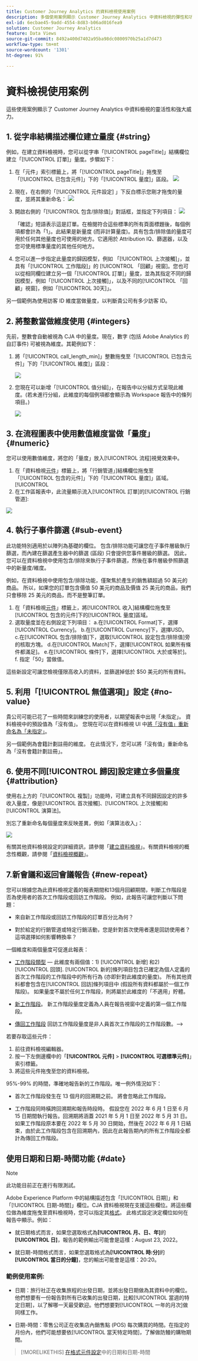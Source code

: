 ```yaml
---
title: Customer Journey Analytics 的資料檢視使用案例
description: 多個使用案例顯示 Customer Journey Analytics 中資料檢視的彈性和功能
exl-id: 6ecbae45-9add-4554-8d83-b06ad016fea9
solution: Customer Journey Analytics
feature: Data Views
source-git-commit: 8492a400d7402a95ba98dc0800970b25a1d7d473
workflow-type: tm+mt
source-wordcount: '1301'
ht-degree: 91%

---
```


# 資料檢視使用案例

這些使用案例顯示了 Customer Journey Analytics 中資料檢視的靈活性和強大威力。

## 1. 從字串結構描述欄位建立量度 {#string}

例如，在建立資料檢視時，您可以從字串「[!UICONTROL pageTitle]」結構欄位建立「[!UICONTROL 訂單]」量度。步驟如下：

1. 在「元件」索引標籤上，將「[!UICONTROL pageTitle]」拖曳至「[!UICONTROL 已包含元件]」下的「[!UICONTROL 量度]」區段。
   ![](assets/use-case1a.png)
1. 現在，在右側的「[!UICONTROL 元件設定] 」下反白標示您剛才拖曳的量度，並將其重新命名：
   ![](assets/orders.png)
1. 開啟右側的「[!UICONTROL 包含/排除值]」對話框，並指定下列項目：
   ![](assets/orders2.png)

   「確認」短語表示這是訂單。在檢閱符合這些標準的所有頁面標題後，每個例項都會計為「1」。此結果是新量度 (而非計算量度)。具有包含/排除值的量度可用於任何其他量度也可使用的地方。它適用於 Attribution IQ、篩選器，以及您可使用標準量度的其他任何地方。
1. 您可以進一步指定此量度的歸因模型，例如 「[!UICONTROL 上次接觸]」，並具有「[!UICONTROL 工作階段]」的 [!UICONTROL 「回顧」視窗]。您也可以從相同欄位建立另一個「[!UICONTROL 訂單]」量度，並為其指定不同的歸因模型，例如「[!UICONTROL 上次接觸]」，以及不同的[!UICONTROL 「回顧」視窗]，例如「[!UICONTROL 30天]」。

另一個範例為使用訪客 ID 維度當做量度，以判斷貴公司有多少訪客 ID。

## 2. 將整數當做維度使用 {#integers}

先前，整數會自動被視為 CJA 中的量度。現在，數字 (包括 Adobe Analytics 的自訂事件) 可被視為維度。其範例如下：

1. 將「[!UICONTROL call_length_min]」整數拖曳至「[!UICONTROL 已包含元件]」下的「[!UICONTROL 維度]」區段：

   ![](assets/integers.png)

1. 您現在可以新增「[!UICONTROL 值分組]」，在報告中以分組方式呈現此維度。(若未進行分組，此維度的每個例項都會顯示為 Workspace 報告中的條列項目。)

   ![](assets/bucketing.png)

## 3. 在流程圖表中使用數值維度當做「量度」 {#numeric}

您可以使用數值維度，將您的「量度」放入[!UICONTROL 流程]視覺效果中。

1. 在「資料檢視[元件](https://experienceleague.adobe.com/docs/analytics-platform/using/cja-dataviews/create-dataview.html#configure-component-settings)」標籤上，將「行銷管道」]結構欄位拖曳至「[!UICONTROL 包含的元件]」下的「[!UICONTROL 量度]」區域。[!UICONTROL 
2. 在工作區報表中，此流量顯示流入[!UICONTROL 訂單]的[!UICONTROL 行銷管道]:

![](assets/flow.png)

## 4. 執行子事件篩選 {#sub-event}

此功能特別適用於以陣列為基礎的欄位。 包含/排除功能可讓您在子事件層級執行篩選，而內建在篩選產生器中的篩選 (區段) 只會提供您事件層級的篩選。 因此，您可以在資料檢視中使用包含/排除來執行子事件篩選，然後在事件層級參照篩選中的新量度/維度。

例如，在資料檢視中使用包含/排除功能，僅聚焦於產生的銷售額超過 50 美元的商品。 所以，如果您的訂單包含價值 50 美元的商品及價值 25 美元的商品，我們只會移除 25 美元的商品，而不是整筆訂單。

1. 在「資料檢視[元件](https://experienceleague.adobe.com/docs/analytics-platform/using/cja-dataviews/create-dataview.html#configure-component-settings)」標籤上，將[!UICONTROL 收入]結構欄位拖曳至[!UICONTROL 包含的元件]下的[!UICONTROL 量度]區域。
1. 選取量度並在右側設定下列項目：
a.在[!UICONTROL Format]下，選擇[!UICONTROL Currency]。
b.在[!UICONTROL Currency]下，選擇USD。
c.在[!UICONTROL 包含/排除值]下，選取[!UICONTROL 設定包含/排除值]旁的核取方塊。
d.在[!UICONTROL Match]下，選擇[!UICONTROL 如果所有條件都滿足]。
e.在[!UICONTROL 條件]下，選擇[!UICONTROL 大於或等於]。
f. 指定「50」當做值。

這些新設定可讓您檢視僅限高收入的資料，並篩選掉低於 $50 美元的所有資料。

## 5. 利用「[!UICONTROL 無值選項]」設定 {#no-value}

貴公司可能已花了一些時間來訓練您的使用者，以期望報表中出現「未指定」。 資料檢視中的預設值為「沒有值」。 您現在可以在資料檢視 UI 中[將「沒有值」重新命名為「未指定」](https://experienceleague.adobe.com/docs/analytics-platform/using/cja-dataviews/create-dataview.html#configure-no-value-options-settings)。

另一個範例為會籍計劃註冊的維度。 在此情況下，您可以將「沒有值」重新命名為「沒有會籍計劃註冊」。

## 6. 使用不同[!UICONTROL 歸因]設定建立多個量度 {#attribution}

使用右上方的「[!UICONTROL 複製]」功能時，可建立具有不同歸因設定的許多收入量度，像是[!UICONTROL 首次接觸]、[!UICONTROL 上次接觸]和[!UICONTROL 演算法]。

別忘了重新命名每個量度來反映差異，例如「演算法收入」：

![](assets/algo-revenue.png)

有關其他資料檢視設定的詳細資訊，請參閱「[建立資料檢視](/help/data-views/create-dataview.md)」。有關資料檢視的概念性概觀，請參閱「[資料檢視概觀](/help/data-views/data-views.md)」。

## 7.新會議和返回會議報告 {#new-repeat}

您可以根據您為此資料檢視定義的報表期間和13個月回顧期間，判斷工作階段是否為使用者的首次工作階段或回訪工作階段。 例如，此報告可讓您判斷以下問題：

* 來自新工作階段或回訪工作階段的訂單百分比為何？

* 對於給定的行銷管道或特定行銷活動，您是針對首次使用者還是回訪使用者？這項選擇如何影響轉換率？

一個維度和兩個量度可促進此報表：

* [工作階段類型](https://experienceleague.adobe.com/docs/analytics-platform/using/cja-dataviews/component-reference.html?lang=zh-Hant#optional)  — 此維度有兩個值：1) [!UICONTROL 新增] 和2) [!UICONTROL 回頭]. [!UICONTROL 新的]條列項目包含已確定為個人定義的首次工作階段的工作階段中的所有行為 (亦即針對此維度的量度)。 所有其他資料都會包含在[!UICONTROL 回訪]條列項目中 (假設所有資料都屬於一個工作階段)。 如果量度不屬於任何工作階段，則將屬於此維度的「不適用」貯體。

* [新工作階段](https://experienceleague.adobe.com/docs/analytics-platform/using/cja-dataviews/component-reference.html?lang=en#optional)。 新工作階段量度定義為人員在報告視窗中定義的第一個工作階段。

* [傳回工作階段](https://experienceleague.adobe.com/docs/analytics-platform/using/cja-dataviews/component-reference.html?lang=en#optional) 回訪工作階段量度是非人員首次工作階段的工作階段數。—>

若要存取這些元件：

1. 前往資料檢視編輯器。
1. 按一下左側邊欄中的「**[!UICONTROL 元件]** > **[!UICONTROL 可選標準元件]**」索引標籤。
1. 將這些元件拖曳至您的資料檢視。

95%-99% 的時間，準確地報告新的工作階段。唯一例外情況如下：

* 首次工作階段發生在 13 個月的回溯期之前。 將會忽略此工作階段。

* 工作階段同時橫跨回溯期和報告時段時。 假設您在 2022 年 6 月 1 日至 6 月 15 日期間執行報告。回溯期將涵蓋 2021 年 5 月 1 日至 2022 年 5 月 31 日。如果工作階段原本要在 2022 年 5 月 30 日開始，然後在 2022 年 6 月 1 日結束，由於此工作階段包含在回溯期內，因此在此報告期內的所有工作階段全都計為傳回工作階段。

## 使用日期和日期-時間功能 {#date}

>[!NOTE]
>
>此功能目前正在進行有限測試。

Adobe Experience Platform 中的結構描述包含「[!UICONTROL 日期]」和「[!UICONTROL 日期-時間]」欄位。CJA 資料檢視現在支援這些欄位。將這些欄位做為維度拖曳至資料檢視時，您可以指定其[格式](/help/data-views/component-settings/format.md)。 此格式設定決定欄位如何在報告中顯示。例如：

* 就日期格式而言，如果您選取格式為&#x200B;**[!UICONTROL 月、日、年]**&#x200B;的&#x200B;**[!UICONTROL 日]**，報告的範例輸出可能會是這樣：August 23, 2022。

* 就日期-時間格式而言，如果您選取格式為&#x200B;**[!UICONTROL 時:分]**&#x200B;的&#x200B;**[!UICONTROL 當日的分鐘]**，您的輸出可能會是這樣：20:20。

### 範例使用案例:

* 日期：旅行社正在收集旅程的出發日期，並將出發日期做為其資料中的欄位。他們想要有一份報告對所有已收集的出發日期，比較[!UICONTROL 當週的特定日期]，以了解哪一天最受歡迎。他們想要對[!UICONTROL 一年的月次]做同樣工作。

* 日期-時間：零售公司正在收集店內銷售點 (POS) 每次購買的時間。在指定的月份內，他們可能想要依[!UICONTROL 當天特定時間]，了解做防鰻的購物期間。

>[!MORELIKETHIS]
>[在格式元件設定](/help/data-views/component-settings/format.md)中的日期和日期-時間


